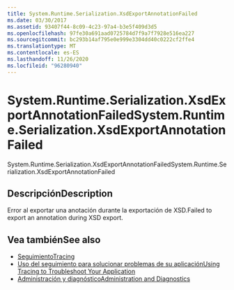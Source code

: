```yaml
---
title: System.Runtime.Serialization.XsdExportAnnotationFailed
ms.date: 03/30/2017
ms.assetid: 93407f44-8c09-4c23-97a4-b3e5f409d3d5
ms.openlocfilehash: 97fe30a691aad0725784d7f9a7f7928e516ea227
ms.sourcegitcommit: bc293b14af795e0e999e3304dd40c0222cf2ffe4
ms.translationtype: MT
ms.contentlocale: es-ES
ms.lasthandoff: 11/26/2020
ms.locfileid: "96280940"
---
```

# <a name="systemruntimeserializationxsdexportannotationfailed"></a><span data-ttu-id="d3118-102">System.Runtime.Serialization.XsdExportAnnotationFailed</span><span class="sxs-lookup"><span data-stu-id="d3118-102">System.Runtime.Serialization.XsdExportAnnotationFailed</span></span>

<span data-ttu-id="d3118-103">System.Runtime.Serialization.XsdExportAnnotationFailed</span><span class="sxs-lookup"><span data-stu-id="d3118-103">System.Runtime.Serialization.XsdExportAnnotationFailed</span></span>  
  
## <a name="description"></a><span data-ttu-id="d3118-104">Descripción</span><span class="sxs-lookup"><span data-stu-id="d3118-104">Description</span></span>  

 <span data-ttu-id="d3118-105">Error al exportar una anotación durante la exportación de XSD.</span><span class="sxs-lookup"><span data-stu-id="d3118-105">Failed to export an annotation during XSD export.</span></span>  
  
## <a name="see-also"></a><span data-ttu-id="d3118-106">Vea también</span><span class="sxs-lookup"><span data-stu-id="d3118-106">See also</span></span>

- [<span data-ttu-id="d3118-107">Seguimiento</span><span class="sxs-lookup"><span data-stu-id="d3118-107">Tracing</span></span>](index.md)
- [<span data-ttu-id="d3118-108">Uso del seguimiento para solucionar problemas de su aplicación</span><span class="sxs-lookup"><span data-stu-id="d3118-108">Using Tracing to Troubleshoot Your Application</span></span>](using-tracing-to-troubleshoot-your-application.md)
- [<span data-ttu-id="d3118-109">Administración y diagnóstico</span><span class="sxs-lookup"><span data-stu-id="d3118-109">Administration and Diagnostics</span></span>](../index.md)
